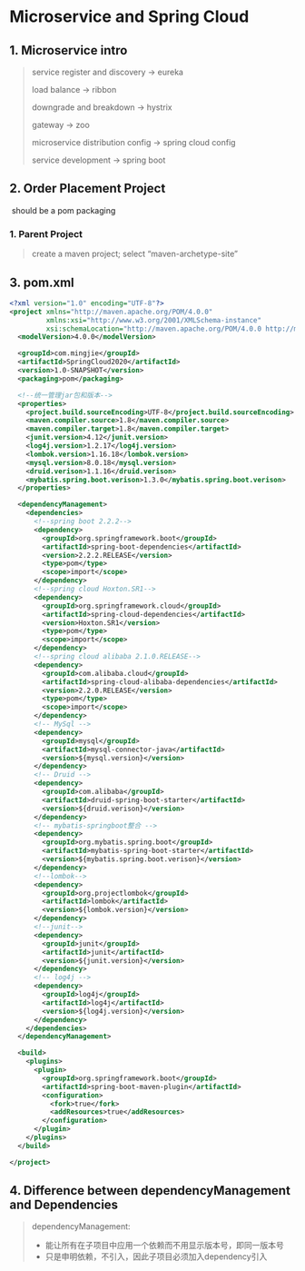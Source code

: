 # Microservice and Spring Cloud

## 1. Microservice intro

> service register and discovery -> eureka
>
> load balance -> ribbon
>
> downgrade and breakdown -> hystrix
>
> gateway -> zoo
>
> microservice distribution config -> spring cloud config
>
> service development -> spring boot

## 2. Order Placement Project

​	should be a pom packaging

### 	1. Parent Project

> create a maven project; select “maven-archetype-site”

## 3. pom.xml

``` xml
<?xml version="1.0" encoding="UTF-8"?>
<project xmlns="http://maven.apache.org/POM/4.0.0"
         xmlns:xsi="http://www.w3.org/2001/XMLSchema-instance"
         xsi:schemaLocation="http://maven.apache.org/POM/4.0.0 http://maven.apache.org/xsd/maven-4.0.0.xsd">
  <modelVersion>4.0.0</modelVersion>

  <groupId>com.mingjie</groupId>
  <artifactId>SpringCloud2020</artifactId>
  <version>1.0-SNAPSHOT</version>
  <packaging>pom</packaging>

  <!--统一管理jar包和版本-->
  <properties>
    <project.build.sourceEncoding>UTF-8</project.build.sourceEncoding>
    <maven.compiler.source>1.8</maven.compiler.source>
    <maven.compiler.target>1.8</maven.compiler.target>
    <junit.version>4.12</junit.version>
    <log4j.version>1.2.17</log4j.version>
    <lombok.version>1.16.18</lombok.version>
    <mysql.version>8.0.18</mysql.version>
    <druid.verison>1.1.16</druid.verison>
    <mybatis.spring.boot.verison>1.3.0</mybatis.spring.boot.verison>
  </properties>

  <dependencyManagement>
    <dependencies>
      <!--spring boot 2.2.2-->
      <dependency>
        <groupId>org.springframework.boot</groupId>
        <artifactId>spring-boot-dependencies</artifactId>
        <version>2.2.2.RELEASE</version>
        <type>pom</type>
        <scope>import</scope>
      </dependency>
      <!--spring cloud Hoxton.SR1-->
      <dependency>
        <groupId>org.springframework.cloud</groupId>
        <artifactId>spring-cloud-dependencies</artifactId>
        <version>Hoxton.SR1</version>
        <type>pom</type>
        <scope>import</scope>
      </dependency>
      <!--spring cloud alibaba 2.1.0.RELEASE-->
      <dependency>
        <groupId>com.alibaba.cloud</groupId>
        <artifactId>spring-cloud-alibaba-dependencies</artifactId>
        <version>2.2.0.RELEASE</version>
        <type>pom</type>
        <scope>import</scope>
      </dependency>
      <!-- MySql -->
      <dependency>
        <groupId>mysql</groupId>
        <artifactId>mysql-connector-java</artifactId>
        <version>${mysql.version}</version>
      </dependency>
      <!-- Druid -->
      <dependency>
        <groupId>com.alibaba</groupId>
        <artifactId>druid-spring-boot-starter</artifactId>
        <version>${druid.verison}</version>
      </dependency>
      <!-- mybatis-springboot整合 -->
      <dependency>
        <groupId>org.mybatis.spring.boot</groupId>
        <artifactId>mybatis-spring-boot-starter</artifactId>
        <version>${mybatis.spring.boot.verison}</version>
      </dependency>
      <!--lombok-->
      <dependency>
        <groupId>org.projectlombok</groupId>
        <artifactId>lombok</artifactId>
        <version>${lombok.version}</version>
      </dependency>
      <!--junit-->
      <dependency>
        <groupId>junit</groupId>
        <artifactId>junit</artifactId>
        <version>${junit.version}</version>
      </dependency>
      <!-- log4j -->
      <dependency>
        <groupId>log4j</groupId>
        <artifactId>log4j</artifactId>
        <version>${log4j.version}</version>
      </dependency>
    </dependencies>
  </dependencyManagement>

  <build>
    <plugins>
      <plugin>
        <groupId>org.springframework.boot</groupId>
        <artifactId>spring-boot-maven-plugin</artifactId>
        <configuration>
          <fork>true</fork>
          <addResources>true</addResources>
        </configuration>
      </plugin>
    </plugins>
  </build>

</project>
```

## 4. Difference between dependencyManagement and Dependencies

> dependencyManagement: 
>
> - 能让所有在子项目中应用一个依赖而不用显示版本号，即同一版本号
> - 只是申明依赖，不引入，因此子项目必须加入dependency引入